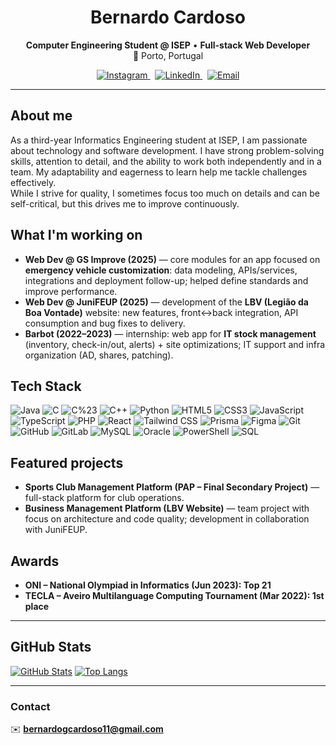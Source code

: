 <div align="center">

# Bernardo Cardoso

**Computer Engineering Student @ ISEP** • **Full-stack Web Developer**  
📍 Porto, Portugal

<p align="center">
  <a href="https://www.instagram.com/__bernardo_cardoso__/" title="Instagram">
    <img src="https://img.shields.io/badge/Instagram-E4405F?style=for-the-badge&logo=instagram&logoColor=white" alt="Instagram" />
  </a>
  &nbsp;
  <a href="https://www.linkedin.com/in/bernardo-cardoso-596b44369" title="LinkedIn">
    <img src="https://img.shields.io/badge/LinkedIn-0A66C2?style=for-the-badge&logo=linkedin&logoColor=white" alt="LinkedIn" />
  </a>
  &nbsp;
  <a href="mailto:bernardogcardoso11@gmail.com" title="Email">
    <img src="https://img.shields.io/badge/Email-EA4335?style=for-the-badge&logo=gmail&logoColor=white" alt="Email" />
  </a>
</p>

</div>

---

## About me
As a third-year Informatics Engineering student at ISEP, I am passionate about technology and software development. I have strong problem-solving skills, attention to detail, and the ability to work both independently and in a team. My adaptability and eagerness to learn help me tackle challenges effectively.  
While I strive for quality, I sometimes focus too much on details and can be self-critical, but this drives me to improve continuously.

## What I'm working on
- **Web Dev @ GS Improve (2025)** — core modules for an app focused on **emergency vehicle customization**: data modeling, APIs/services, integrations and deployment follow-up; helped define standards and improve performance.
- **Web Dev @ JuniFEUP (2025)** — development of the **LBV (Legião da Boa Vontade)** website: new features, front↔back integration, API consumption and bug fixes to delivery.
- **Barbot (2022–2023)** — internship: web app for **IT stock management** (inventory, check-in/out, alerts) + site optimizations; IT support and infra organization (AD, shares, patching).

## Tech Stack
![Java](https://img.shields.io/badge/Java-ED8B00?style=flat&logo=openjdk&logoColor=white)
![C](https://img.shields.io/badge/C-00599C?style=flat&logo=c&logoColor=white)
![C%23](https://img.shields.io/badge/C%23-239120?style=flat&logo=c-sharp&logoColor=white)
![C++](https://img.shields.io/badge/C%2B%2B-00599C?style=flat&logo=c%2B%2B&logoColor=white)
![Python](https://img.shields.io/badge/Python-3776AB?style=flat&logo=python&logoColor=white)
![HTML5](https://img.shields.io/badge/HTML5-E34F26?style=flat&logo=html5&logoColor=white)
![CSS3](https://img.shields.io/badge/CSS3-1572B6?style=flat&logo=css3&logoColor=white)
![JavaScript](https://img.shields.io/badge/JavaScript-F7DF1E?style=flat&logo=javascript&logoColor=black)
![TypeScript](https://img.shields.io/badge/TypeScript-3178C6?style=flat&logo=typescript&logoColor=white)
![PHP](https://img.shields.io/badge/PHP-777BB4?style=flat&logo=php&logoColor=white)
![React](https://img.shields.io/badge/React-20232A?style=flat&logo=react&logoColor=61DAFB)
![Tailwind CSS](https://img.shields.io/badge/Tailwind%20CSS-06B6D4?style=flat&logo=tailwindcss&logoColor=white)
![Prisma](https://img.shields.io/badge/Prisma-2D3748?style=flat&logo=prisma&logoColor=white)
![Figma](https://img.shields.io/badge/Figma-F24E1E?style=flat&logo=figma&logoColor=white)
![Git](https://img.shields.io/badge/Git-F05032?style=flat&logo=git&logoColor=white)
![GitHub](https://img.shields.io/badge/GitHub-181717?style=flat&logo=github&logoColor=white)
![GitLab](https://img.shields.io/badge/GitLab-FC6D26?style=flat&logo=gitlab&logoColor=white)
![MySQL](https://img.shields.io/badge/MySQL-4479A1?style=flat&logo=mysql&logoColor=white)
![Oracle](https://img.shields.io/badge/Oracle-F80000?style=flat&logo=oracle&logoColor=white)
![PowerShell](https://img.shields.io/badge/PowerShell-5391FE?style=flat&logo=powershell&logoColor=white)
![SQL](https://img.shields.io/badge/SQL-025E8C?style=flat)

## Featured projects
- **Sports Club Management Platform (PAP – Final Secondary Project)** — full-stack platform for club operations.  
- **Business Management Platform (LBV Website)** — team project with focus on architecture and code quality; development in collaboration with JuniFEUP.

## Awards
- **ONI – National Olympiad in Informatics (Jun 2023): Top 21**  
- **TECLA – Aveiro Multilanguage Computing Tournament (Mar 2022): 1st place**

---

## GitHub Stats
[![GitHub Stats](https://github-readme-stats.vercel.app/api?username=BernardCardoso11&show_icons=true&theme=transparent)](https://github.com/anuraghazra/github-readme-stats)
[![Top Langs](https://github-readme-stats.vercel.app/api/top-langs/?username=BernardCardoso11&layout=compact&theme=transparent)](https://github.com/anuraghazra/github-readme-stats)

---

### Contact
✉️ **bernardogcardoso11@gmail.com**
